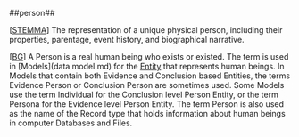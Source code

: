 ##person##

\[[STEMMA](SOURCES.md#STEMMA)\] The representation of a unique physical person, including their properties, parentage, event history, and biographical narrative.

\[[BG](SOURCES.md#BG)\] A Person is a real human being who exists or existed. The term is used in [Models](data model.md) for the [Entity](entity.md) that represents human beings. In Models that contain both Evidence and Conclusion based Entities, the terms Evidence Person or Conclusion Person are sometimes used. Some Models use the term Individual for the Conclusion level Person Entity, or the term Persona for the Evidence level Person Entity. The term Person is also used as the name of the Record type that holds information about human beings in computer Databases and Files.
